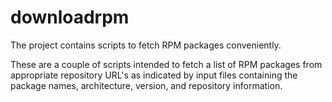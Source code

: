 downloadrpm
===========

The project contains scripts to fetch RPM packages conveniently.

These are a couple of scripts intended to fetch a list of RPM packages from appropriate repository URL's as indicated by input files containing the package names, architecture, version, and repository information.
